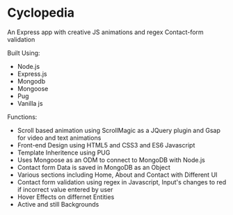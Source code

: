 # Cyclopedia
An Express app with creative JS animations and regex Contact-form validation

Built Using:
* Node.js
* Express.js
* Mongodb
* Mongoose
* Pug
* Vanilla js

Functions:

* Scroll based animation using ScrollMagic as a JQuery plugin and Gsap for video and text animations
* Front-end Design using HTML5 and CSS3 and ES6 Javascript
* Template Inheritence using PUG
* Uses Mongoose as an ODM to connect to MongoDB with Node.js
* Contact form Data is saved in MongoDB as an Object
* Various sections including Home, About and Contact with Different UI
* Contact form validation using regex in Javascript, Input's changes to red if incorrect value entered by user
* Hover Effects on differnet Entities
* Active and still Backgrounds

